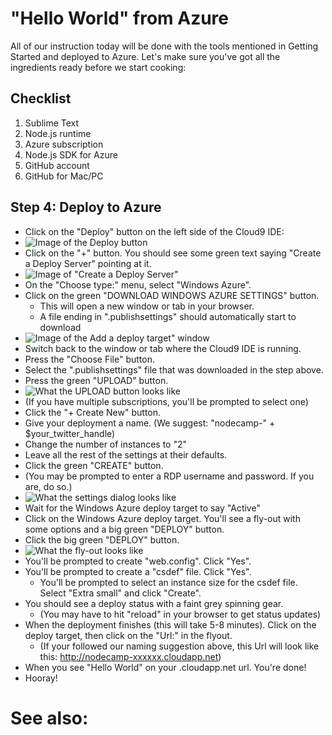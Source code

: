 "Hello World" from Azure
========================

All of our instruction today will be done with the tools mentioned in Getting Started and deployed to Azure. Let's make sure you've got all the ingredients ready before we start cooking:

Checklist
------------
1. Sublime Text
2. Node.js runtime
3. Azure subscription
4. Node.js SDK for Azure
5. GitHub account
6. GitHub for Mac/PC 



Step 4: Deploy to Azure
-----------------------
* Click on the "Deploy" button on the left side of the Cloud9 IDE:
* ![Image of the Deploy button](http://content.screencast.com/users/franusic/folders/Jing/media/671b7cf1-deee-403e-9c4d-e44808afcc35/2012-02-10_1918.png)
* Click on the "+" button. You should see some green text saying "Create a Deploy Server" pointing at it.
* ![Image of "Create a Deploy Server"](http://content.screencast.com/users/franusic/folders/Jing/media/dec9e426-4ad7-43cf-94c0-32c4571c9723/2012-02-10_1921.png)
* On the "Choose type:" menu, select "Windows Azure".
* Click on the green "DOWNLOAD WINDOWS AZURE SETTINGS" button.
  * This will open a new window or tab in your browser.
  * A file ending in ".publishsettings" should automatically start to download
* ![Image of the Add a deploy target" window](http://content.screencast.com/users/franusic/folders/Jing/media/0067ad35-cd2f-4aee-b4e3-063d4cd75311/2012-02-10_1929.png)
* Switch back to the window or tab where the Cloud9 IDE is running.
* Press the "Choose File" button.
* Select the ".publishsettings" file that was downloaded in the step above.
* Press the green "UPLOAD" button.
* ![What the UPLOAD button looks like](http://content.screencast.com/users/franusic/folders/Jing/media/70151c98-bb61-4c63-9e17-ce281bfb6bce/2012-02-10_1941.png)
* (If you have multiple subscriptions, you'll be prompted to select one)
* Click the "+ Create New" button.
* Give your deployment a name. (We suggest: "nodecamp-" + $your_twitter_handle)
* Change the number of instances to "2"
* Leave all the rest of the settings at their defaults.
* Click the green "CREATE" button.
* (You may be prompted to enter a RDP username and password. If you are, do so.)
* ![What the settings dialog looks like](http://content.screencast.com/users/franusic/folders/Jing/media/11a2a76e-e0dc-42e6-af80-a1f6764b3ef6/2012-02-10_1950.png)
* Wait for the Windows Azure deploy target to say "Active"
* Click on the Windows Azure deploy target. You'll see a fly-out with some options and a big green "DEPLOY" button.
* Click the big green "DEPLOY" button.
* ![What the fly-out looks like](http://content.screencast.com/users/franusic/folders/Jing/media/9398026a-a3d4-4b3b-b038-10e9864c181e/2012-02-10_1957.png)
* You'll be prompted to create "web.config". Click "Yes".
* You'll be prompted to create a "csdef" file. Click "Yes".
  * You'll be prompted to select an instance size for the csdef file. Select "Extra small" and click "Create".
* You should see a deploy status with a faint grey spinning gear.
  * (You may have to hit "reload" in your browser to get status updates)
* When the deployment finishes (this will take 5-8 minutes). Click on the deploy target, then click on the "Url:" in the flyout.
  * (If your followed our naming suggestion above, this Url will look like this: http://nodecamp-xxxxxx.cloudapp.net)
* When you see "Hello World" on your .cloudapp.net url. You're done!
* Hooray!

See also:
=========

